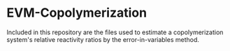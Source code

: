 # EVM-Copolymerization
Included in this repository are the files used to estimate a copolymerization system's relative reactivity ratios by the error-in-variables method.
